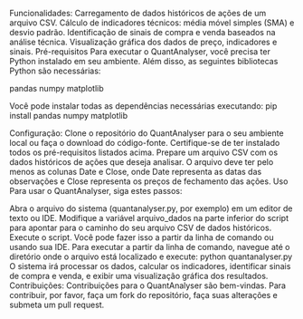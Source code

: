 Funcionalidades:
Carregamento de dados históricos de ações de um arquivo CSV.
Cálculo de indicadores técnicos: média móvel simples (SMA) e desvio padrão.
Identificação de sinais de compra e venda baseados na análise técnica.
Visualização gráfica dos dados de preço, indicadores e sinais.
Pré-requisitos
Para executar o QuantAnalyser, você precisa ter Python instalado em seu ambiente. Além disso, as seguintes bibliotecas Python são necessárias:

pandas
numpy
matplotlib

Você pode instalar todas as dependências necessárias executando:
pip install pandas numpy matplotlib

Configuração:
Clone o repositório do QuantAnalyser para o seu ambiente local ou faça o download do código-fonte.
Certifique-se de ter instalado todos os pré-requisitos listados acima.
Prepare um arquivo CSV com os dados históricos de ações que deseja analisar. O arquivo deve ter pelo menos as colunas Date e Close, onde Date representa as datas das observações e Close representa os preços de fechamento das ações.
Uso
Para usar o QuantAnalyser, siga estes passos:

Abra o arquivo do sistema (quantanalyser.py, por exemplo) em um editor de texto ou IDE.
Modifique a variável arquivo_dados na parte inferior do script para apontar para o caminho do seu arquivo CSV de dados históricos.
Execute o script. Você pode fazer isso a partir da linha de comando ou usando sua IDE. Para executar a partir da linha de comando, navegue até o diretório onde o arquivo está localizado e execute:
python quantanalyser.py
O sistema irá processar os dados, calcular os indicadores, identificar sinais de compra e venda, e exibir uma visualização gráfica dos resultados.
Contribuições:
Contribuições para o QuantAnalyser são bem-vindas. Para contribuir, por favor, faça um fork do repositório, faça suas alterações e submeta um pull request.
